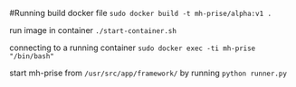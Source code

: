 #Running
build docker file `sudo docker build -t mh-prise/alpha:v1 . `

run image in container `./start-container.sh`

connecting to a running container
`sudo docker exec -ti mh-prise "/bin/bash"`

start mh-prise from `/usr/src/app/framework/` by running `python runner.py`
